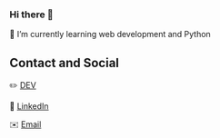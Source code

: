 ### Hi there 👋

<!--
**Kvanrooyen/Kvanrooyen** is a ✨ _special_ ✨ repository because its `README.md` (this file) appears on your GitHub profile.
-->

🌱 I’m currently learning web development and Python

## Contact and Social
✏️ [DEV](https://dev.to/kvanrooyen)

💼 [LinkedIn](https://www.linkedin.com/in/keagan-van-rooyen-69b112182/)

✉️ [Email](mailto:kvanrooyen@outlook.com?subject=[GitHub]%20Profile)
